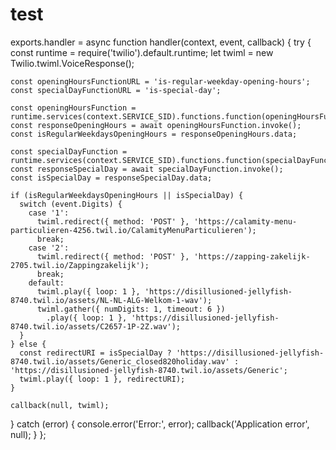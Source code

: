 # test
exports.handler = async function handler(context, event, callback) {
  try {
    const runtime = require('twilio').default.runtime;
    let twiml = new Twilio.twiml.VoiceResponse();

    const openingHoursFunctionURL = 'is-regular-weekday-opening-hours';
    const specialDayFunctionURL = 'is-special-day';

    const openingHoursFunction = runtime.services(context.SERVICE_SID).functions.function(openingHoursFunctionURL);
    const responseOpeningHours = await openingHoursFunction.invoke();
    const isRegularWeekdaysOpeningHours = responseOpeningHours.data;

    const specialDayFunction = runtime.services(context.SERVICE_SID).functions.function(specialDayFunctionURL);
    const responseSpecialDay = await specialDayFunction.invoke();
    const isSpecialDay = responseSpecialDay.data;

    if (isRegularWeekdaysOpeningHours || isSpecialDay) {
      switch (event.Digits) {
        case '1':
          twiml.redirect({ method: 'POST' }, 'https://calamity-menu-particulieren-4256.twil.io/CalamityMenuParticulieren');
          break;
        case '2':
          twiml.redirect({ method: 'POST' }, 'https://zapping-zakelijk-2705.twil.io/Zappingzakelijk');
          break;
        default:
          twiml.play({ loop: 1 }, 'https://disillusioned-jellyfish-8740.twil.io/assets/NL-NL-ALG-Welkom-1-wav');
          twiml.gather({ numDigits: 1, timeout: 6 })
            .play({ loop: 1 }, 'https://disillusioned-jellyfish-8740.twil.io/assets/C2657-1P-2Z.wav');
      }
    } else {
      const redirectURI = isSpecialDay ? 'https://disillusioned-jellyfish-8740.twil.io/assets/Generic_closed820holiday.wav' : 'https://disillusioned-jellyfish-8740.twil.io/assets/Generic';
      twiml.play({ loop: 1 }, redirectURI);
    }

    callback(null, twiml);
  } catch (error) {
    console.error('Error:', error);
    callback('Application error', null);
  }
};
